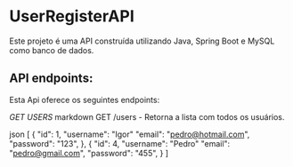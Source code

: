 # UserRegisterAPI
Este projeto é uma API construída utilizando Java, Spring Boot e MySQL como banco de dados.

## API endpoints:
Esta Api oferece os seguintes endpoints:

*GET USERS*
markdown
GET /users - Retorna a lista com todos os usuários.

json
[
    {
        "id": 1,
        "username": "Igor"
        "email": "pedro@hotmail.com",
        "password": "123",
    },
    {
        "id": 4,
        "username": "Pedro"
        "email": "pedro@gmail.com",
        "password": "455",
    }
]
